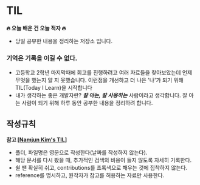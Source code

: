 # TIL
**🔥 오늘 배운 건 오늘 적자 🔥**
- 당일 공부한 내용을 정리하는 저장소 입니다.

### 기억은 기록을 이길 수 없다.

- 고등학교 2학년 마지막때에 회고를 진행하려고 여러 자료들을 찾아보았는데 언제 무엇을 했는지 알 지 못했습니다. 이런점을 개선하고 더 나은 '나'가 되기 위해 TIL(Today I Learn)을 시작합니다
- 내가 생각하는 좋은 개발자란? ***잘 아는, 잘 사용하는*** 사람이라고 생각합니다. 잘 아는 사람이 되기 위해 하루 동안 공부한 내용을 정리하려 합니다.


## 작성규칙
**참고 [[Namjun Kim's TIL](https://github.com/namjunemy/TIL)]**
- 폴더, 파일명은 영문으로 작성한다(날짜를 작성하지 않는다).
- 해당 문서를 다시 봤을 때, 추가적인 검색의 비용이 들지 않도록 자세히 기록한다.
- 쉴 땐 확실히 쉬고, contributions를 초록색으로 채우는 것에 집착하지 않는다.
- reference를 명시하고, 원작자가 참고를 허용하는 자료만 사용한다.

